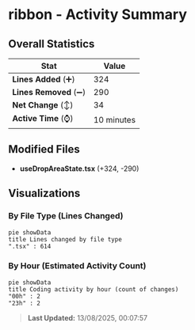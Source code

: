 # ribbon - Activity Summary 

## Overall Statistics

| Stat                   | Value                                                             |
| ---------------------- | ----------------------------------------------------------------- |
| **Lines Added** (➕)   | 324                                          |
| **Lines Removed** (➖) | 290                                        |
| **Net Change** (↕)    | 34                |
| **Active Time** (⌚)   | 10 minutes |


## Modified Files
- **useDropAreaState.tsx** (+324, -290)

## Visualizations

### By File Type (Lines Changed)

```mermaid
pie showData
title Lines changed by file type
".tsx" : 614
```

### By Hour (Estimated Activity Count)

```mermaid
pie showData
title Coding activity by hour (count of changes)
"00h" : 2
"23h" : 2
```


> **Last Updated:** 13/08/2025, 00:07:57